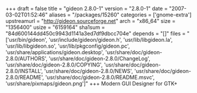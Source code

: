 +++
draft = false
title = "gideon 2.8.0-1"
version = "2.8.0-1"
date = "2007-03-02T01:52:46"
aliases = "/packages/15260"
categories = ['gnome-extra']
upstreamurl = "http://gideon.sourceforge.net"
arch = "x86_64"
size = "1356400"
usize = "6159164"
sha1sum = "84d600144dd450c9943d1141a3ed7df9dbcc704e"
depends = "[]"
files = "['usr/bin/gideon', 'usr/include/gideon/gideon.h', 'usr/lib/libgideon.la', 'usr/lib/libgideon.so', 'usr/lib/pkgconfig/gideon.pc', 'usr/share/applications/gideon.desktop', 'usr/share/doc/gideon-2.8.0/AUTHORS', 'usr/share/doc/gideon-2.8.0/ChangeLog', 'usr/share/doc/gideon-2.8.0/COPYING', 'usr/share/doc/gideon-2.8.0/INSTALL', 'usr/share/doc/gideon-2.8.0/NEWS', 'usr/share/doc/gideon-2.8.0/README', 'usr/share/doc/gideon-2.8.0/README.msvc', 'usr/share/pixmaps/gideon.png']"
+++
Modern GUI Designer for GTK+